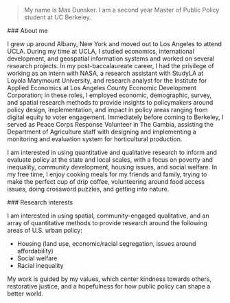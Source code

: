 > My name is Max Dunsker. I am a second year Master of Public Policy student at UC Berkeley.





\### About me



I grew up around Albany, New York and moved out to Los Angeles to attend UCLA. During my time at UCLA, I studied economics, international development, and geospatial information systems and worked on several research projects. In my post-baccalaureate career, I had the privilege of working as an intern with NASA, a research assistant with StudyLA at Loyola Marymount University, and research analyst for the Institute for Applied Economics at Los Angeles County Economic Development Corporation; in these roles, I employed economic, demographic, survey, and spatial research methods to provide insights to policymakers around policy design, implementation, and impact in policy areas ranging from digital equity to voter engagement. Immediately before coming to Berkeley, I served as Peace Corps Response Volunteer in The Gambia, assisting the Department of Agriculture staff with designing and implementing a monitoring and evaluation system for horticultural production.



I am interested in using quantitative and qualitative research to inform and evaluate policy at the state and local scales, with a focus on poverty and inequality, community development, housing issues, and social welfare. In my free time, I enjoy cooking meals for my friends and family, trying to make the perfect cup of drip coffee, volunteering around food access issues, doing crossword puzzles, and getting into nature.





\### Research interests



I am interested in using spatial, community-engaged qualitative, and an array of quantitative methods to provide research around the following areas of U.S. urban policy:

* Housing (land use, economic/racial segregation, issues around affordability)
* Social welfare
* Racial inequality



My work is guided by my values, which center kindness towards others, restorative justice, and a hopefulness for how public policy can shape a better world.




